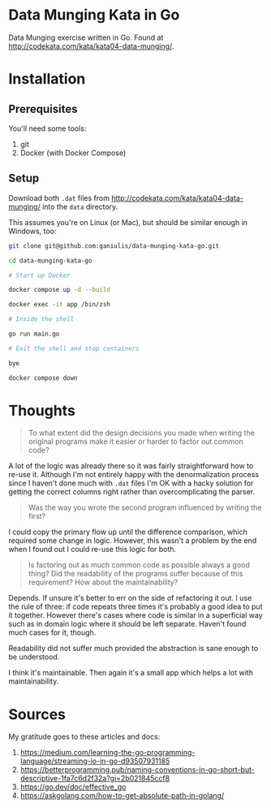 # Data Munging Kata in Go
Data Munging exercise written in Go. Found at http://codekata.com/kata/kata04-data-munging/.

# Installation
## Prerequisites
You'll need some tools:
1. git
2. Docker (with Docker Compose)

## Setup
Download both `.dat` files from http://codekata.com/kata/kata04-data-munging/ into the `data` directory.

This assumes you're on Linux (or Mac), but should be similar enough in Windows, too:

```sh
git clone git@github.com:ganiulis/data-munging-kata-go.git

cd data-munging-kata-go

# Start up Docker

docker compose up -d --build

docker exec -it app /bin/zsh

# Inside the shell

go run main.go

# Exit the shell and stop containers

bye

docker compose down
```

# Thoughts
> To what extent did the design decisions you made when writing the original programs make it easier or harder to factor out common code?

A lot of the logic was already there so it was fairly straightforward how to re-use it. Although I'm not entirely happy with the denormalization process since I haven't done much with `.dat` files I'm OK with a hacky solution for getting the correct columns right rather than overcomplicating the parser.

> Was the way you wrote the second program influenced by writing the first?

I could copy the primary flow up until the difference comparison, which required some change in logic. However, this wasn't a problem by the end when I found out I could re-use this logic for both.

> Is factoring out as much common code as possible always a good thing? Did the readability of the programs suffer because of this requirement? How about the maintainability?

Depends. If unsure it's better to err on the side of refactoring it out. I use the rule of three: if code repeats three times it's probably a good idea to put it together. However there's cases where code is similar in a superficial way such as in domain logic where it should be left separate. Haven't found much cases for it, though.

Readability did not suffer much provided the abstraction is sane enough to be understood.

I think it's maintainable. Then again it's a small app which helps a lot with maintainability.

# Sources
My gratitude goes to these articles and docs:
1. https://medium.com/learning-the-go-programming-language/streaming-io-in-go-d93507931185
2. https://betterprogramming.pub/naming-conventions-in-go-short-but-descriptive-1fa7c6d2f32a?gi=2b021845ccf8
3. https://go.dev/doc/effective_go
4. https://askgolang.com/how-to-get-absolute-path-in-golang/

